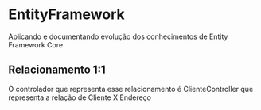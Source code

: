 # EntityFramework
Aplicando e documentando evolução dos conhecimentos de Entity Framework Core.

## Relacionamento 1:1
O controlador que representa esse relacionamento é ClienteController que representa a relação de Cliente X Endereço

